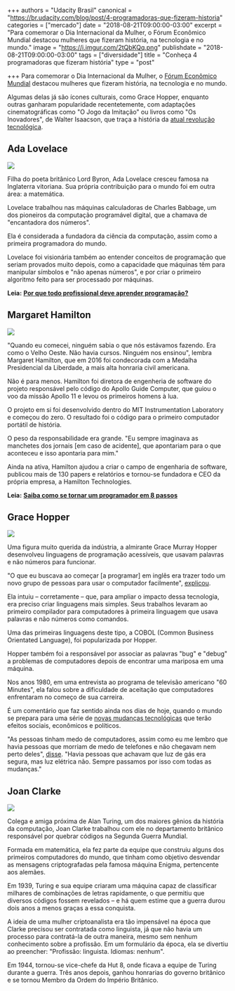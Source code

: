 +++
authors = "Udacity Brasil"
canonical = "https://br.udacity.com/blog/post/4-programadoras-que-fizeram-historia"
categories = ["mercado"]
date = "2018-08-21T09:00:00-03:00"
excerpt = "Para comemorar o Dia Internacional da Mulher, o Fórum Econômico Mundial destacou mulheres que fizeram história, na tecnologia e no mundo."
image = "https://i.imgur.com/2tQbKQq.png"
publishdate = "2018-08-21T09:00:00-03:00"
tags = ["diversidade"]
title = "Conheça 4 programadoras que fizeram história"
type = "post"

+++
Para comemorar o Dia Internacional da Mulher, o [Fórum Econômico Mundial](https://www.weforum.org/agenda/2016/07/5-female-coders-who-changed-the-world/) destacou mulheres que fizeram história, na tecnologia e no mundo.

Algumas delas já são ícones culturais, como Grace Hopper, enquanto outras ganharam popularidade recentetemente, com adaptações cinematográficas como "O Jogo da Imitação" ou livros como "Os Inovadores", de Walter Isaacson, que traça a história da [atual revolução tecnológica](https://br.udacity.com/blog/post/entenda-a-revolucao-tecnologica).

## Ada Lovelace

![](https://d20vrrgs8k4bvw.cloudfront.net/images/blog/pt-BR/4-mulheres-programacao-ada.jpg)

Filha do poeta britânico Lord Byron, Ada Lovelace cresceu famosa na Inglaterra vitoriana. Sua própria contribuição para o mundo foi em outra área: a matemática.

Lovelace trabalhou nas máquinas calculadoras de Charles Babbage, um dos pioneiros da computação programável digital, que a chamava de "encantadora dos números".

Ela é considerada a fundadora da ciência da computação, assim como a primeira programadora do mundo.

Lovelace foi visionária também ao entender conceitos de programação que seriam provados muito depois, como a capacidade que máquinas têm para manipular símbolos e "não apenas números", e por criar o primeiro algoritmo feito para ser processado por máquinas.

**Leia:** [**Por que todo profissional deve aprender programação?**](https://br.udacity.com/blog/post/profissional-deve-aprender-programacao)

## Margaret Hamilton

![](https://d20vrrgs8k4bvw.cloudfront.net/images/blog/pt-BR/4-mulheres-programacao-margaret.jpg)

"Quando eu comecei, ninguém sabia o que nós estávamos fazendo. Era como o Velho Oeste. Não havia cursos. Ninguém nos ensinou", lembra Margaret Hamilton, que em 2016 foi condecorada com a Medalha Presidencial da Liberdade, a mais alta honraria civil americana.

Não é para menos. Hamilton foi diretora de engenheria de software do projeto responsável pelo código do Apollo Guide Computer, que guiou o voo da missão Apollo 11 e levou os primeiros homens à lua.

O projeto em si foi desenvolvido dentro do MIT Instrumentation Laboratory e começou do zero. O resultado foi o código para o primeiro computador portátil de história.

O peso da responsabilidade era grande. "Eu sempre imaginava as manchetes dos jornais \[em caso de acidente\], que apontariam para o que aconteceu e isso apontaria para mim."

Ainda na ativa, Hamilton ajudou a criar o campo de engenharia de software, publicou mais de 130 papers e relatórios e tornou-se fundadora e CEO da própria empresa, a Hamilton Technologies.

**Leia:** [**Saiba como se tornar um programador em 8 passos**](https://br.udacity.com/blog/post/como-se-tornar-programador)

## Grace Hopper

![](https://d20vrrgs8k4bvw.cloudfront.net/images/blog/pt-BR/4-mulheres-programacao-grace.jpg)

Uma figura muito querida da indústria, a almirante Grace Murray Hopper desenvolveu linguagens de programação acessíveis, que usavam palavras e não números para funcionar.

"O que eu buscava ao começar \[a programar\] em inglês era trazer todo um novo grupo de pessoas para usar o computador facilmente", [explicou](https://news.yale.edu/2017/02/10/grace-murray-hopper-1906-1992-legacy-innovation-and-service).

Ela intuiu – corretamente – que, para ampliar o impacto dessa tecnologia, era preciso criar linguagens mais simples. Seus trabalhos levaram ao primeiro compilador para computadores à primeira linguagem que usava palavras e não números como comandos.

Uma das primeiras linguagens deste tipo, a COBOL (Common Business Orientated Language), foi popularizada por Hopper.

Hopper também foi a responsável por associar as palavras "bug" e "debug" a problemas de computadores depois de encontrar uma mariposa em uma máquina.

Nos anos 1980, em uma entrevista ao programa de televisão americano "60 Minutes", ela falou sobre a dificuldade de aceitação que computadores enfrentaram no começo de sua carreira.

É um comentário que faz sentido ainda nos dias de hoje, quando o mundo se prepara para uma série de [novas mudanças tecnológicas](https://br.udacity.com/blog/post/entenda-a-revolucao-tecnologica) que terão efeitos sociais, econômicos e políticos.

"As pessoas tinham medo de computadores, assim como eu me lembro que havia pessoas que morriam de medo de telefones e não chegavam nem perto deles", [disse](https://br.udacity.com/blog/post/entenda-a-revolucao-tecnologica). "Havia pessoas que achavam que luz de gás era segura, mas luz elétrica não. Sempre passamos por isso com todas as mudanças."

## Joan Clarke

![](https://d20vrrgs8k4bvw.cloudfront.net/images/blog/pt-BR/4-mulheres-programacao-joan.jpg)

Colega e amiga próxima de Alan Turing, um dos maiores gênios da história da computação, Joan Clarke trabalhou com ele no departamento britânico responsável por quebrar códigos na Segunda Guerra Mundial.

Formada em matemática, ela fez parte da equipe que construiu alguns dos primeiros computadores do mundo, que tinham como objetivo desvendar as mensagens criptografadas pela famosa máquina Enigma, pertencente aos alemães.

Em 1939, Turing e sua equipe criaram uma máquina capaz de classificar milhares de combinações de letras rapidamente, o que permitiu que diversos códigos fossem revelados – e há quem estime que a guerra durou dois anos a menos graças a essa conquista.

A ideia de uma mulher criptoanalista era tão impensável na época que Clarke precisou ser contratada como linguista, já que não havia um processo para contratá-la de outra maneira, mesmo sem nenhum conhecimento sobre a profissão. Em um formulário da época, ela se divertiu ao preencher: "Profissão: linguista. Idiomas: nenhum".

Em 1944, tornou-se vice-chefe da Hut 8, onde ficava a equipe de Turing durante a guerra. Três anos depois, ganhou honrarias do governo britânico e se tornou Membro da Ordem do Império Britânico.